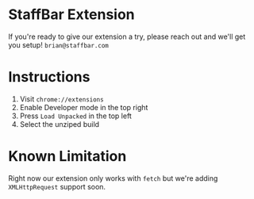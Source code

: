 # StaffBar Extension
If you're ready to give our extension a try, please reach out and we'll get you setup! `brian@staffbar.com`


# Instructions

1. Visit `chrome://extensions`
2. Enable Developer mode in the top right
3. Press `Load Unpacked` in the top left
4. Select the unziped build

# Known Limitation

Right now our extension only works with `fetch` but we're adding `XMLHttpRequest` support soon. 
